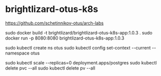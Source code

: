 # brightlizard-otus-k8s
https://github.com/schetinnikov-otus/arch-labs

sudo docker build -t brightlizard/brightlizard-otus-k8s-app:1.0.3 .
sudo docker run -p 8080:8080 brightlizard-otus-k8s-app:1.0.3

sudo kubectl create ns otus
sudo kubectl config set-context --current --namespace otus

sudo kubectl scale --replicas=0 deployment.apps/postgres
sudo kubectl delete pvc --all
sudo kubectl delete pv --all